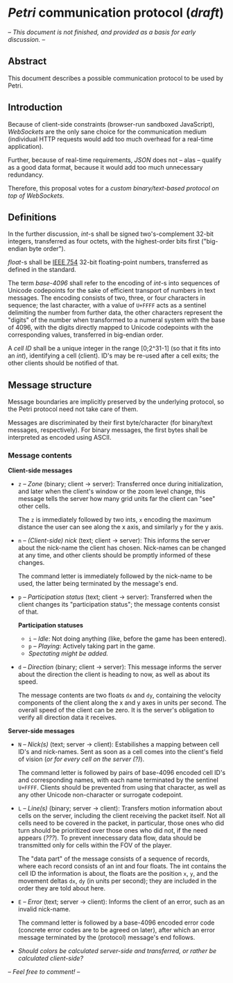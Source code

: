 # *Petri* communication protocol (*draft*)

*– This document is not finished, and provided as a basis for early
discussion. –*

## Abstract

This document describes a possible communication protocol to be used
by Petri.

## Introduction

Because of client-side constraints (browser-run sandboxed JavaScript),
*WebSockets* are the only sane choice for the communication medium
(individual HTTP requests would add too much overhead for a real-time
application).

Further, because of real-time requirements, *JSON* does not – alas –
qualify as a good data format, because it would add too much unnecessary
redundancy.

Therefore, this proposal votes for a *custom binary/text-based protocol
on top of WebSockets*.

## Definitions

In the further discussion, *int*-s shall be signed two's-complement
32-bit integers, transferred as four octets, with the highest-order bits
first ("big-endian byte order").

*float*-s shall be [IEEE 754](https://en.wikipedia.org/wiki/IEE_754) 32-bit
floating-point numbers, transferred as defined in the standard.

The term *base-4096* shall refer to the encoding of *int*-s into
sequences of Unicode codepoints for the sake of efficient transport of
numbers in text messages. The encoding consists of two, three, or four
characters in sequence; the last character, with a value of `U+FFFF` acts
as a sentinel delimiting the number from further data, the other characters
represent the "digits" of the number when transformed to a numeral system
with the base of 4096, with the digits directly mapped to Unicode codepoints
with the corresponding values, transferred in big-endian order.

A *cell ID* shall be a unique integer in the range \[0;2^31-1\] (so that it
fits into an *int*), identifying a cell (client). ID's may be re-used after
a cell exits; the other clients should be notified of that.

## Message structure

Message boundaries are implicitly preserved by the underlying protocol,
so the Petri protocol need not take care of them.

Messages are discriminated by their first byte/character (for
binary/text messages, respectively). For binary messages, the first bytes
shall be interpreted as encoded using ASCII.

### Message contents

**Client-side messages**

- `z` – *Zone* (binary; client → server): Transferred once during
  initialization, and later when the client's window or the zoom level
  change, this message tells the server how many grid units far the client
  can "see" other cells.

  The `z` is immediately followed by two ints, `x` encoding the maximum
  distance the user can see along the x axis, and similarly `y` for the y
  axis.
- `n` – *(Client-side) nick* (text; client → server): This informs the
  server about the nick-name the client has chosen. Nick-names can be changed
  at any time, and other clients should be promptly informed of these changes.

  The command letter is immediately followed by the nick-name to be used,
  the latter being terminated by the message's end.
- `p` – *Participation status* (text; client → server): Transferred when the
  client changes its "participation status"; the message contents consist of
  that.

  **Participation statuses**

  - `i` – *Idle*: Not doing anything (like, before the game has been entered).
  - `p` – *Playing*: Actively taking part in the game.
  - *Spectating might be added.*
- `d` – *Direction* (binary; client → server): This message informs the server
  about the direction the client is heading to now, as well as about its
  speed.

  The message contents are two floats `dx` and `dy`, containing the velocity
  components of the client along the x and y axes in units per second. The
  overall speed of the client can be zero. It is the server's obligation to
  verify all direction data it receives.

**Server-side messages**

- `N` – *Nick(s)* (text; server → client): Estabilishes a mapping between
  cell ID's and nick-names. Sent as soon as a cell comes into the client's
  field of vision (*or for every cell on the server (?)*).

  The command letter is followed by pairs of base-4096 encoded cell ID's and
  corresponding names, with each name terminated by the sentinel `U+FFFF`.
  Clients should be prevented from using that character, as well as any
  other Unicode non-character or surrogate codepoint.
- `L` – *Line(s)* (binary; server → client): Transfers motion information
  about cells on the server, including the client receiving the packet
  itself. Not all cells need to be covered in the packet, in particular,
  those ones who did turn should be prioritized over those ones who did not,
  if the need appears (*???*). To prevent innecessary data flow, data should
  be transmitted only for cells within the FOV of the player.

  The "data part" of the message consists of a sequence of records, where each
  record consists of an int and four floats. The int contains the cell ID the
  information is about, the floats are the position `x`, `y`, and the movement
  deltas `dx`, `dy` (in units per second); they are included in the order they
  are told about here.
- `E` – *Error* (text; server → client): Informs the client of an error, such
  as an invalid nick-name.

  The command letter is followed by a base-4096 encoded error code (concrete
  error codes are to be agreed on later), after which an error message
  terminated by the (protocol) message's end follows.
- *Should colors be calculated server-side and transferred, or rather be
  calculated client-side?*

*– Feel free to comment! –*
